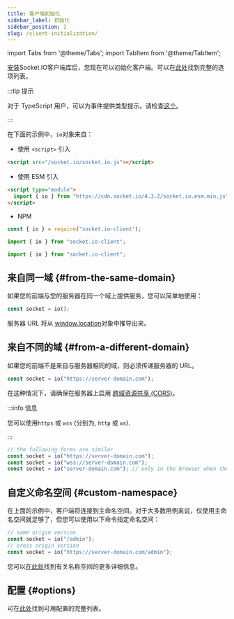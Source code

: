 ```yaml
---
title: 客户端初始化
sidebar_label: 初始化
sidebar_position: 2
slug: /client-initialization/
---
```


import Tabs from '@theme/Tabs';
import TabItem from '@theme/TabItem';

[安装](client-installation.md)Socket.IO客户端库后，您现在可以初始化客户端。可以在[此处](../../client-options.md)找到完整的选项列表。

:::tip 提示

对于 TypeScript 用户，可以为事件提供类型提示。请检查[这个](../01-Documentation/typescript.md)。

:::

在下面的示例中，`io`对象来自：

- 使用 `<script>` 引入

```html
<script src="/socket.io/socket.io.js"></script>
```

- 使用 ESM 引入

```html
<script type="module">
  import { io } from "https://cdn.socket.io/4.3.2/socket.io.esm.min.js";
</script>
```

- NPM

<Tabs groupId="lang">
  <TabItem value="cjs" label="CommonJS" default>

```js
const { io } = require("socket.io-client");
```

  </TabItem>
  <TabItem value="mjs" label="ES modules">

```js
import { io } from "socket.io-client";
```

  </TabItem>
  <TabItem value="ts" label="TypeScript">

```ts
import { io } from "socket.io-client";
```

  </TabItem>
</Tabs>

## 来自同一域 {#from-the-same-domain}

如果您的前端与您的服务器在同一个域上提供服务，您可以简单地使用：

```js
const socket = io();
```

服务器 URL 将从 [window.location](https://developer.mozilla.org/en-US/docs/Web/API/Window/location)对象中推导出来。

## 来自不同的域 {#from-a-different-domain}

如果您的前端不是来自与服务器相同的域，则必须传递服务器的 URL。

```js
const socket = io("https://server-domain.com");
```

在这种情况下，请确保在服务器上启用 [跨域资源共享 (CORS)](../02-Server/handling-cors.md)。

:::info 信息

您可以使用`https` 或 `wss` (分别为, `http` 或 `ws`).

:::

```js
// the following forms are similar
const socket = io("https://server-domain.com");
const socket = io("wss://server-domain.com");
const socket = io("server-domain.com"); // only in the browser when the page is served over https (will not work in Node.js)
```

## 自定义命名空间 {#custom-namespace}

在上面的示例中，客户端将连接到主命名空间。对于大多数用例来说，仅使用主命名空间就足够了，但您可以使用以下命令指定命名空间：

```js
// same origin version
const socket = io("/admin");
// cross origin version
const socket = io("https://server-domain.com/admin");
```

您可以[在此处](../06-Advanced/namespaces.md)找到有关名称空间的更多详细信息。

## 配置 {#options}

可在[此处](../../client-options.md)找到可用配置的完整列表。
